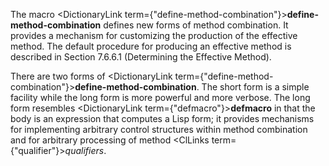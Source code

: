  



The macro <DictionaryLink  term={"define-method-combination"}><b>define-method-combination</b></DictionaryLink> defines new forms of method combination. It provides a mechanism for customizing the production of the effective method. The default procedure for producing an effective method is described in Section 7.6.6.1 (Determining the Effective Method). 







 



 



There are two forms of <DictionaryLink  term={"define-method-combination"}><b>define-method-combination</b></DictionaryLink>. The short form is a simple facility while the long form is more powerful and more verbose. The long form resembles <DictionaryLink  term={"defmacro"}><b>defmacro</b></DictionaryLink> in that the body is an expression that computes a Lisp form; it provides mechanisms for implementing arbitrary control structures within method combination and for arbitrary processing of method <ClLinks  term={"qualifier"}><i>qualifiers</i></ClLinks>. 



